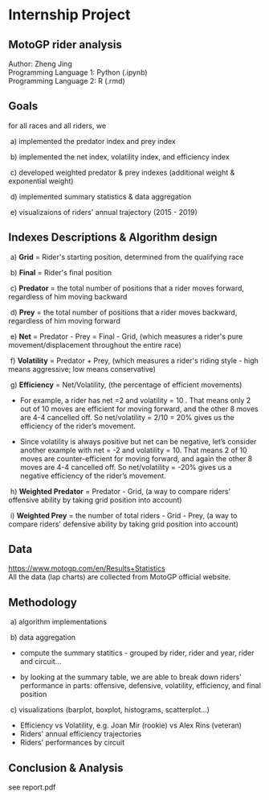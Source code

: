 # Internship Project <br>
## MotoGP rider analysis

Author: Zheng Jing <br>
Programming Language 1: Python (.ipynb) <br>
Programming Language 2: R (.rmd) <br>

## Goals

for all races and all riders, we

​ a) implemented the predator index and prey index

​ b) implemented the net index, volatility index, and efficiency index

​ c) developed weighted predator & prey indexes (additional weight & exponential weight)

​ d) implemented summary statistics & data aggregation

​ e) visualizaions of riders' annual trajectory (2015 - 2019)

## Indexes Descriptions & Algorithm design


​ a) **Grid** = Rider's starting position, determined from the qualifying race

​ b) **Final** = Rider's final position

​ c) **Predator** = the total number of positions that a rider moves forward, regardless of him moving backward

​ d) **Prey** = the total number of positions that a rider moves backward, regardless of him moving forward

​ e) **Net** = Predator - Prey = Final - Grid, (which measures a rider's pure movement/displacement throughout the entire race)

​ f) **Volatility** = Predator + Prey, (which measures a rider's riding style - high means aggressive; low means conservative)

​ g) **Efficiency** = Net/Volatility, (the percentage of efficient movements)

- For example, a rider has net =2 and volatility = 10 . That means only 2 out of 10 moves are efficient for moving forward, and the other 8 moves are 4-4 cancelled off. So net/volatility = 2/10 = 20% gives us the efficiency of the rider’s movement.

- Since volatility is always positive but net can be negative, let’s consider another example with net = -2 and volatility = 10. That means 2 of 10 moves are counter-efficient for moving forward, and again the other 8 moves are 4-4 cancelled off. So net/volatility = -20% gives us a negative efficiency of the rider’s movement.

​ h) **Weighted Predator** = Predator - Grid, (a way to compare riders' offensive ability by taking grid position into account)

​ i) **Weighted Prey** = the number of total riders - Grid - Prey, (a way to compare riders' defensive ability by taking grid position into account)


## Data
https://www.motogp.com/en/Results+Statistics <br>
All the data (lap charts) are collected from MotoGP official website. <br>


## Methodology

​ a) algorithm implementations

​ b) data aggregation <br>

- compute the summary statitics - grouped by rider, rider and year, rider and circuit...

- by looking at the summary table, we are able to break down riders' performance in parts: offensive, defensive, volatility, efficiency, and final position

​ c) visualizations (barplot, boxplot, histograms, scatterplot...) <br>
 
- Efficiency vs Volatility, e.g. Joan Mir (rookie) vs Alex Rins (veteran) <br>
- Riders' annual efficiency trajectories
- Riders' performances by circuit <br>

## Conclusion & Analysis

see report.pdf
